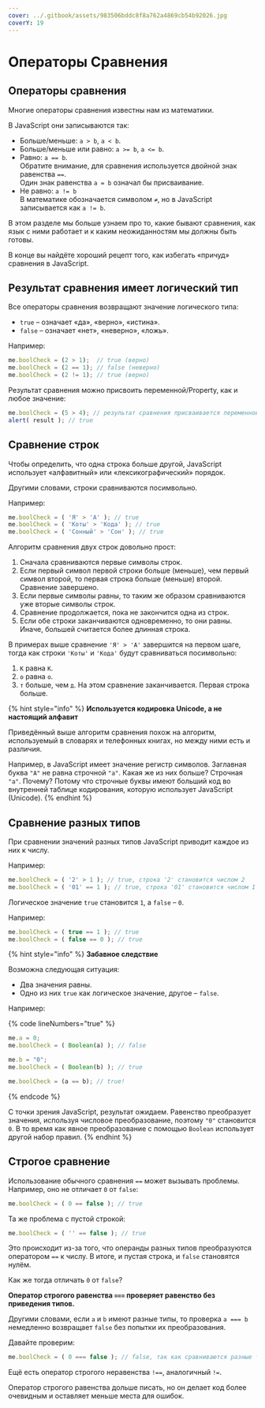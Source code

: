 ```yaml
---
cover: ../.gitbook/assets/983506bddc8f8a762a4869cb54b92026.jpg
coverY: 19
---
```


# Операторы Сравнения

## Операторы сравнения

Многие операторы сравнения известны нам из математики.

В JavaScript они записываются так:

* Больше/меньше: `a > b`, `a < b`.
* Больше/меньше или равно: `a >= b`, `a <= b`.
* Равно: `a == b`. \
  Обратите внимание, для сравнения используется двойной знак равенства `==`. \
  Один знак равенства `a = b` означал бы присваивание.
* Не равно: `a != b`\
  В математике обозначается символом `≠`, но в JavaScript записывается как `a != b`.

В этом разделе мы больше узнаем про то, какие бывают сравнения, как язык с ними работает и к каким неожиданностям мы должны быть готовы.

В конце вы найдёте хороший рецепт того, как избегать «причуд» сравнения в JavaScript.

## Результат сравнения имеет логический тип

Все операторы сравнения возвращают значение логического типа:

* `true` – означает «да», «верно», «истина».
* `false` – означает «нет», «неверно», «ложь».

Например:

```javascript
me.boolCheck = (2 > 1);  // true (верно)
me.boolCheck = (2 == 1); // false (неверно)
me.boolCheck = (2 != 1); // true (верно)
```

Результат сравнения можно присвоить переменной/Property, как и любое значение:

```javascript
me.boolCheck = (5 > 4); // результат сравнения присваивается переменной result
alert( result ); // true
```

## Сравнение строк

Чтобы определить, что одна строка больше другой, JavaScript использует «алфавитный» или «лексикографический» порядок.

Другими словами, строки сравниваются посимвольно.

Например:

```javascript
me.boolCheck = ( 'Я' > 'А' ); // true
me.boolCheck = ( 'Коты' > 'Кода' ); // true
me.boolCheck = ( 'Сонный' > 'Сон' ); // true
```

Алгоритм сравнения двух строк довольно прост:

1. Сначала сравниваются первые символы строк.
2. Если первый символ первой строки больше (меньше), чем первый символ второй, то первая строка больше (меньше) второй. Сравнение завершено.
3. Если первые символы равны, то таким же образом сравниваются уже вторые символы строк.
4. Сравнение продолжается, пока не закончится одна из строк.
5. Если обе строки заканчиваются одновременно, то они равны. Иначе, большей считается более длинная строка.

В примерах выше сравнение `'Я' > 'А'` завершится на первом шаге, тогда как строки `'Коты'` и `'Кода'` будут сравниваться посимвольно:

1. `К` равна `К`.
2. `о` равна `о`.
3. `т` больше, чем `д`. На этом сравнение заканчивается. Первая строка больше.

{% hint style="info" %}
**Используется кодировка Unicode, а не настоящий алфавит**

Приведённый выше алгоритм сравнения похож на алгоритм, используемый в словарях и телефонных книгах, но между ними есть и различия.

Например, в JavaScript имеет значение регистр символов. Заглавная буква `"A"` не равна строчной `"a"`. Какая же из них больше? Строчная `"a"`. Почему? Потому что строчные буквы имеют больший код во внутренней таблице кодирования, которую использует JavaScript (Unicode).
{% endhint %}

## Сравнение разных типов

При сравнении значений разных типов JavaScript приводит каждое из них к числу.

Например:

```javascript
me.boolCheck = ( '2' > 1 ); // true, строка '2' становится числом 2
me.boolCheck = ( '01' == 1 ); // true, строка '01' становится числом 1
```

Логическое значение `true` становится `1`, а `false` – `0`.

Например:

```javascript
me.boolCheck = ( true == 1 ); // true
me.boolCheck = ( false == 0 ); // true
```

{% hint style="info" %}
**Забавное следствие**

Возможна следующая ситуация:

* Два значения равны.
* Одно из них `true` как логическое значение, другое – `false`.

Например:

{% code lineNumbers="true" %}
```javascript
me.a = 0;
me.boolCheck = ( Boolean(a) ); // false

me.b = "0";
me.boolCheck = ( Boolean(b) ); // true

me.boolCheck = (a == b); // true!
```
{% endcode %}

С точки зрения JavaScript, результат ожидаем. Равенство преобразует значения, используя числовое преобразование, поэтому `"0"` становится `0`. В то время как явное преобразование с помощью `Boolean` использует другой набор правил.
{% endhint %}

## Строгое сравнение

Использование обычного сравнения `==` может вызывать проблемы. Например, оно не отличает `0` от `false`:

```javascript
me.boolCheck = ( 0 == false ); // true
```

Та же проблема с пустой строкой:

```javascript
me.boolCheck = ( '' == false ); // true
```

Это происходит из-за того, что операнды разных типов преобразуются оператором `==` к числу. В итоге, и пустая строка, и `false` становятся нулём.

Как же тогда отличать `0` от `false`?

**Оператор строгого равенства `===` проверяет равенство без приведения типов.**

Другими словами, если `a` и `b` имеют разные типы, то проверка `a === b` немедленно возвращает `false` без попытки их преобразования.

Давайте проверим:

```javascript
me.boolCheck = ( 0 === false ); // false, так как сравниваются разные типы
```

Ещё есть оператор строгого неравенства `!==`, аналогичный `!=`.

Оператор строгого равенства дольше писать, но он делает код более очевидным и оставляет меньше места для ошибок.
